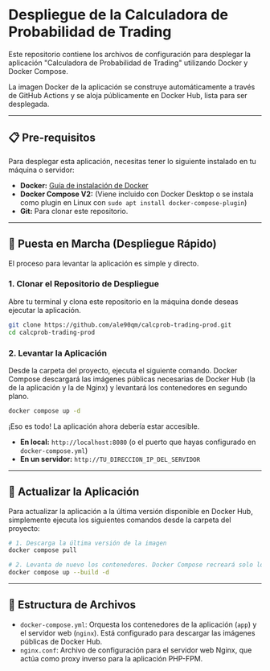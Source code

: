 # Despliegue de la Calculadora de Probabilidad de Trading

Este repositorio contiene los archivos de configuración para desplegar la aplicación "Calculadora de Probabilidad de Trading" utilizando Docker y Docker Compose.

La imagen Docker de la aplicación se construye automáticamente a través de GitHub Actions y se aloja públicamente en Docker Hub, lista para ser desplegada.

---

## 📋 Pre-requisitos

Para desplegar esta aplicación, necesitas tener lo siguiente instalado en tu máquina o servidor:

*   **Docker:** [Guía de instalación de Docker](https://docs.docker.com/engine/install/)
*   **Docker Compose V2:** (Viene incluido con Docker Desktop o se instala como plugin en Linux con `sudo apt install docker-compose-plugin`)
*   **Git:** Para clonar este repositorio.

---

## 🚀 Puesta en Marcha (Despliegue Rápido)

El proceso para levantar la aplicación es simple y directo.

### 1. Clonar el Repositorio de Despliegue

Abre tu terminal y clona este repositorio en la máquina donde deseas ejecutar la aplicación.

```bash
git clone https://github.com/ale90qm/calcprob-trading-prod.git
cd calcprob-trading-prod
```

### 2. Levantar la Aplicación

Desde la carpeta del proyecto, ejecuta el siguiente comando. Docker Compose descargará las imágenes públicas necesarias de Docker Hub (la de la aplicación y la de Nginx) y levantará los contenedores en segundo plano.

```bash
docker compose up -d
```

¡Eso es todo! La aplicación ahora debería estar accesible.
*   **En local:** `http://localhost:8080` (o el puerto que hayas configurado en `docker-compose.yml`)
*   **En un servidor:** `http://TU_DIRECCION_IP_DEL_SERVIDOR`

---

## 🔄 Actualizar la Aplicación

Para actualizar la aplicación a la última versión disponible en Docker Hub, simplemente ejecuta los siguientes comandos desde la carpeta del proyecto:

```bash
# 1. Descarga la última versión de la imagen
docker compose pull

# 2. Levanta de nuevo los contenedores. Docker Compose recreará solo lo que ha cambiado.
docker compose up --build -d
```

---

## 📁 Estructura de Archivos

*   `docker-compose.yml`: Orquesta los contenedores de la aplicación (`app`) y el servidor web (`nginx`). Está configurado para descargar las imágenes públicas de Docker Hub.
*   `nginx.conf`: Archivo de configuración para el servidor web Nginx, que actúa como proxy inverso para la aplicación PHP-FPM.